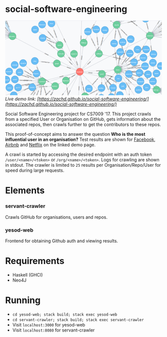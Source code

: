 # social-software-engineering

[![Screenshot](docs/screenshot.png)](https://zachd.github.io/social-software-engineering/)
_Live demo link: [https://zachd.github.io/social-software-engineering/](https://zachd.github.io/social-software-engineering/)_

Social Software Engineering project for CS7009 '17. This project crawls from a specified User or Organisation on GitHub, gets information about the associated repos, then crawls further to get the contributors to these repos. 

This proof-of-concept aims to answer the question **Who is the most influential user in an organisation?** Test results are shown for [Facebook](https://zachd.github.io/social-software-engineering/graph.html?org=facebook), [Airbnb](https://zachd.github.io/social-software-engineering/graph.html?org=airbnb) and [Netflix](https://zachd.github.io/social-software-engineering/graph.html?org=netflix) on the linked demo page.

A crawl is started by accessing the desired endpoint with an auth token `/user/<name>/<token>` or `/org/<name>/<token>`. Logs for crawling are shown in stdout. The crawler is limited to `25` results per Organisation/Repo/User for speed during large requests.

# Elements
### servant-crawler
Crawls GitHub for organisations, users and repos.
### yesod-web
Frontend for obtaining Github auth and viewing results.

# Requirements
 - Haskell (GHCI)
 - Neo4J

# Running
 - `cd yesod-web; stack build; stack exec yesod-web`
 - `cd servant-crawler; stack build; stack exec servant-crawler`
 - Visit `localhost:3000` for yesod-web
 - Visit `localhost:8080` for servant-crawler

